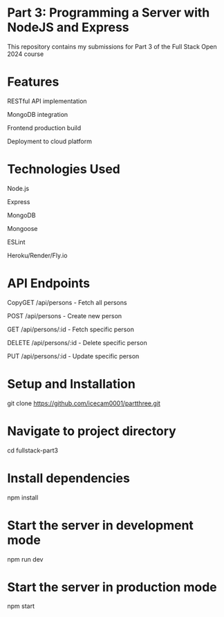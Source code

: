 # Part 3: Programming a Server with NodeJS and Express

This repository contains my submissions for Part 3 of the Full Stack Open 2024 course
# Features

RESTful API implementation

MongoDB integration

Frontend production build

Deployment to cloud platform

# Technologies Used

Node.js

Express

MongoDB

Mongoose

ESLint

Heroku/Render/Fly.io

# API Endpoints
CopyGET /api/persons - Fetch all persons

POST /api/persons - Create new person

GET /api/persons/:id - Fetch specific person

DELETE /api/persons/:id - Delete specific person

PUT /api/persons/:id - Update specific person

# Setup and Installation
git clone https://github.com/icecam0001/partthree.git

# Navigate to project directory
cd fullstack-part3

# Install dependencies
npm install

# Start the server in development mode
npm run dev

# Start the server in production mode
npm start
